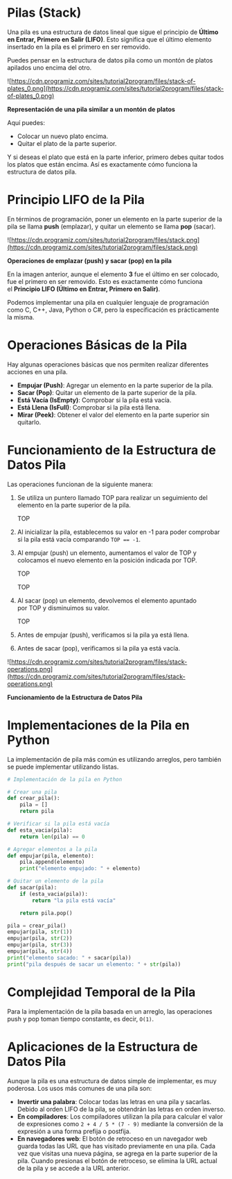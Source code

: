 # Pilas (Stack)

Una pila es una estructura de datos lineal que sigue el principio de **Último en Entrar, Primero en Salir (LIFO)**. Esto significa que el último elemento insertado en la pila es el primero en ser removido.

Puedes pensar en la estructura de datos pila como un montón de platos apilados uno encima del otro.

![https://cdn.programiz.com/sites/tutorial2program/files/stack-of-plates_0.png](https://cdn.programiz.com/sites/tutorial2program/files/stack-of-plates_0.png)

**Representación de una pila similar a un montón de platos**

Aquí puedes:

- Colocar un nuevo plato encima.
- Quitar el plato de la parte superior.

Y si deseas el plato que está en la parte inferior, primero debes quitar todos los platos que están encima. Así es exactamente cómo funciona la estructura de datos pila.

# Principio LIFO de la Pila

En términos de programación, poner un elemento en la parte superior de la pila se llama **push** (emplazar), y quitar un elemento se llama **pop** (sacar).

![https://cdn.programiz.com/sites/tutorial2program/files/stack.png](https://cdn.programiz.com/sites/tutorial2program/files/stack.png)

**Operaciones de emplazar (push) y sacar (pop) en la pila**

En la imagen anterior, aunque el elemento **3** fue el último en ser colocado, fue el primero en ser removido. Esto es exactamente cómo funciona el **Principio LIFO (Último en Entrar, Primero en Salir)**.

Podemos implementar una pila en cualquier lenguaje de programación como C, C++, Java, Python o C#, pero la especificación es prácticamente la misma.

# Operaciones Básicas de la Pila

Hay algunas operaciones básicas que nos permiten realizar diferentes acciones en una pila.

- **Empujar (Push)**: Agregar un elemento en la parte superior de la pila.
- **Sacar (Pop)**: Quitar un elemento de la parte superior de la pila.
- **Está Vacía (IsEmpty)**: Comprobar si la pila está vacía.
- **Está Llena (IsFull)**: Comprobar si la pila está llena.
- **Mirar (Peek)**: Obtener el valor del elemento en la parte superior sin quitarlo.

# Funcionamiento de la Estructura de Datos Pila

Las operaciones funcionan de la siguiente manera:

1. Se utiliza un puntero llamado TOP para realizar un seguimiento del elemento en la parte superior de la pila.
    
    TOP
    
2. Al inicializar la pila, establecemos su valor en -1 para poder comprobar si la pila está vacía comparando `TOP == -1`.
3. Al empujar (push) un elemento, aumentamos el valor de TOP y colocamos el nuevo elemento en la posición indicada por TOP.
    
    TOP
    
    TOP
    
4. Al sacar (pop) un elemento, devolvemos el elemento apuntado por TOP y disminuimos su valor.
    
    TOP
    
5. Antes de empujar (push), verificamos si la pila ya está llena.
6. Antes de sacar (pop), verificamos si la pila ya está vacía.

![https://cdn.programiz.com/sites/tutorial2program/files/stack-operations.png](https://cdn.programiz.com/sites/tutorial2program/files/stack-operations.png)

**Funcionamiento de la Estructura de Datos Pila**

# Implementaciones de la Pila en Python

La implementación de pila más común es utilizando arreglos, pero también se puede implementar utilizando listas.

```python
# Implementación de la pila en Python

# Crear una pila
def crear_pila():
    pila = []
    return pila

# Verificar si la pila está vacía
def esta_vacia(pila):
    return len(pila) == 0

# Agregar elementos a la pila
def empujar(pila, elemento):
    pila.append(elemento)
    print("elemento empujado: " + elemento)

# Quitar un elemento de la pila
def sacar(pila):
    if (esta_vacia(pila)):
        return "la pila está vacía"

    return pila.pop()

pila = crear_pila()
empujar(pila, str(1))
empujar(pila, str(2))
empujar(pila, str(3))
empujar(pila, str(4))
print("elemento sacado: " + sacar(pila))
print("pila después de sacar un elemento: " + str(pila))
```

# Complejidad Temporal de la Pila

Para la implementación de la pila basada en un arreglo, las operaciones push y pop toman tiempo constante, es decir, `O(1)`.

# Aplicaciones de la Estructura de Datos Pila

Aunque la pila es una estructura de datos simple de implementar, es muy poderosa. Los usos más comunes de una pila son:

- **Invertir una palabra**: Colocar todas las letras en una pila y sacarlas. Debido al orden LIFO de la pila, se obtendrán las letras en orden inverso.
- **En compiladores**: Los compiladores utilizan la pila para calcular el valor de expresiones como `2 + 4 / 5 * (7 - 9)` mediante la conversión de la expresión a una forma prefija o postfija.
- **En navegadores web**: El botón de retroceso en un navegador web guarda todas las URL que has visitado previamente en una pila. Cada vez que visitas una nueva página, se agrega en la parte superior de la pila. Cuando presionas el botón de retroceso, se elimina la URL actual de la pila y se accede a la URL anterior.
